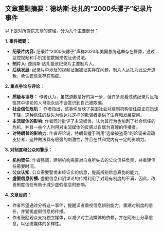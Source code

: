 ## 文章重點摘要：德纳斯·达扎的“2000头骡子”纪录片事件

以下是对所提供文章的整理，分为几个主要部分：

**1. 事件概要：**

*   **纪录片内容:** 纪录片“2000头骡子”声称2020年美国总统选举存在舞弊，通过监控视频和手机定位数据来佐证该说法。
*   **制片人:** 德纳斯·达扎是该纪录片主要制片人。
*   **后续发展:** 纪录片中涉及的视频证据被证实存在问题，制片人达扎为此公开道歉，承认该信息存在瑕疵。

**2. 重点争论与评论：**

*   **质疑与误导：** 作者认为，虽然道歉是好的第一步，但许多观看过该纪录片且相信其中谬论的人可能永远不会意识到自己被欺骗。
*   **社会信任危机：** 作者指出，该事件反映了美国社会对建制机构信任度正在迅速下降。这种信任的缺失为像达扎这样的欺骗者提供了生存和发展空间。
*   **主流媒体的影响:** 作者同时批评了主流媒体，认为其行为也加剧了社会信任的危机，并且一些个人利用对主流媒体的反感以自居为真理的传播者。
*   **对特朗普的影响力:** 作者评论说，特朗普擅于利用“选举被盗窃”的论调来调动支持者，这种做法具有很强的刺激性，并且在共和党内有一定的影响力。

**3. 对制度和公众的警示：**

*   **机构责任:** 作者强调，建制机构需要对自身所失去的公众信任负责，并重建信任需要时间。
*   **公众认知:** 公众需要警惕未经证实的信息，提高辨别信息真伪的能力。
*   **虚假信息传播:** 虚假信息和阴谋论的传播利用了对现有制度的不满，因此，改善制度信任有助于减少虚假信息的影响。

**4. 文章目的：**

*   作者希望通过分析这一事件，提醒读者重视信息辨别能力，重建对制度的信任，并警惕虚假信息的传播。
*   作者鼓励观众支持独立媒体，以减少对主流媒体的依赖，并在网络上分享信息，以促进媒体的多样性。
